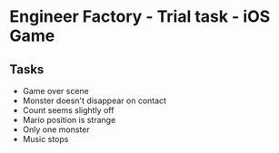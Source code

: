 # Engineer Factory - Trial task - iOS Game

## Tasks
- Game over scene
- Monster doesn't disappear on contact
- Count seems slightly off
- Mario position is strange
- Only one monster
- Music stops
